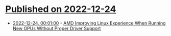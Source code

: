 # [Published on 2022-12-24](index.md)

* [2022-12-24, 00:01:00](https://linux.slashdot.org/story/22/12/23/1953226/amd-improving-linux-experience-when-running-new-gpus-without-proper-driver-support?utm_source=rss1.0mainlinkanon&utm_medium=feed) - [AMD Improving Linux Experience When Running New GPUs Without Proper Driver Support](https://linux.slashdot.org/story/22/12/23/1953226/amd-improving-linux-experience-when-running-new-gpus-without-proper-driver-support?utm_source=rss1.0mainlinkanon&utm_medium=feed)
